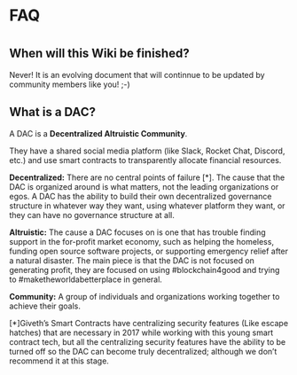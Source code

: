 # FAQ
#

## When will this Wiki be finished?

Never! It is an evolving document that will continnue to be updated by community members like you! ;-)

## What is a DAC?

A DAC is a **Decentralized Altruistic Community**.

They have a shared social media platform (like Slack, Rocket Chat, Discord, etc.) and use smart contracts to transparently allocate financial resources. 

**Decentralized:** There are no central points of failure [*]. The cause that the DAC is organized around is what matters, not the leading organizations or egos. A DAC has the ability to build their own decentralized governance structure in whatever way they want, using whatever platform they want, or they can have no governance structure at all. 

**Altruistic:** The cause a DAC focuses on is one that has trouble finding support in the for-profit market economy, such as helping the homeless, funding open source software projects, or supporting emergency relief after a natural disaster. The main piece is that the DAC is not focused on generating profit, they are focused on using #blockchain4good and trying to #maketheworldabetterplace in general.

**Community:** A group of individuals and organizations working together to achieve their goals.

[*]Giveth’s Smart Contracts have centralizing security features (Like escape hatches) that are necessary in 2017 while working with this young smart contract tech, but all the centralizing security features have the ability to be turned off so the DAC can become truly decentralized; although we don’t recommend it at this stage. 
